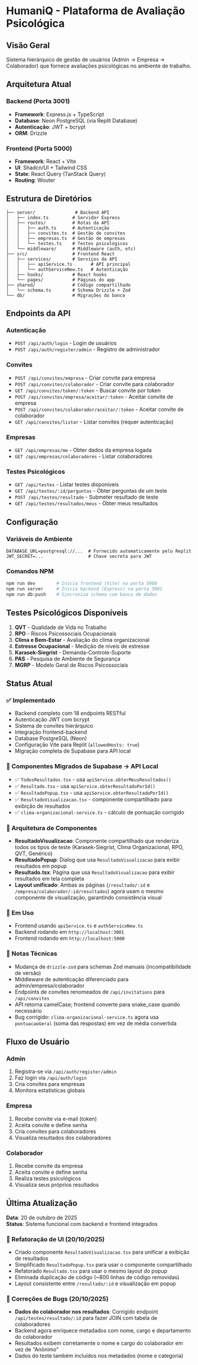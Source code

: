 # HumaniQ - Plataforma de Avaliação Psicológica

## Visão Geral
Sistema hierárquico de gestão de usuários (Admin → Empresa → Colaborador) que fornece avaliações psicológicas no ambiente de trabalho.

## Arquitetura Atual

### Backend (Porta 3001)
- **Framework**: Express.js + TypeScript
- **Database**: Neon PostgreSQL (via Replit Database)
- **Autenticação**: JWT + bcrypt
- **ORM**: Drizzle

### Frontend (Porta 5000)
- **Framework**: React + Vite
- **UI**: Shadcn/UI + Tailwind CSS
- **State**: React Query (TanStack Query)
- **Routing**: Wouter

## Estrutura de Diretórios
```
├── server/               # Backend API
│   ├── index.ts         # Servidor Express
│   ├── routes/          # Rotas da API
│   │   ├── auth.ts      # Autenticação
│   │   ├── convites.ts  # Gestão de convites
│   │   ├── empresas.ts  # Gestão de empresas
│   │   └── testes.ts    # Testes psicológicos
│   └── middleware/      # Middleware (auth, etc)
├── src/                 # Frontend React
│   ├── services/        # Serviços da API
│   │   ├── apiService.ts       # API principal
│   │   └── authServiceNew.ts   # Autenticação
│   ├── hooks/           # React hooks
│   └── pages/           # Páginas do app
├── shared/              # Código compartilhado
│   └── schema.ts        # Schema Drizzle + Zod
└── db/                  # Migrações do banco
```

## Endpoints da API

### Autenticação
- `POST /api/auth/login` - Login de usuários
- `POST /api/auth/register/admin` - Registro de administrador

### Convites
- `POST /api/convites/empresa` - Criar convite para empresa
- `POST /api/convites/colaborador` - Criar convite para colaborador
- `GET /api/convites/token/:token` - Buscar convite por token
- `POST /api/convites/empresa/aceitar/:token` - Aceitar convite de empresa
- `POST /api/convites/colaborador/aceitar/:token` - Aceitar convite de colaborador
- `GET /api/convites/listar` - Listar convites (requer autenticação)

### Empresas
- `GET /api/empresas/me` - Obter dados da empresa logada
- `GET /api/empresas/colaboradores` - Listar colaboradores

### Testes Psicológicos
- `GET /api/testes` - Listar testes disponíveis
- `GET /api/testes/:id/perguntas` - Obter perguntas de um teste
- `POST /api/testes/resultado` - Submeter resultado de teste
- `GET /api/testes/resultados/meus` - Obter meus resultados

## Configuração

### Variáveis de Ambiente
```env
DATABASE_URL=postgresql://...  # Fornecido automaticamente pelo Replit
JWT_SECRET=...                 # Chave secreta para JWT
```

### Comandos NPM
```bash
npm run dev        # Inicia frontend (Vite) na porta 5000
npm run server     # Inicia backend (Express) na porta 3001
npm run db:push    # Sincroniza schema com banco de dados
```

## Testes Psicológicos Disponíveis
1. **QVT** - Qualidade de Vida no Trabalho
2. **RPO** - Riscos Psicossociais Ocupacionais
3. **Clima e Bem-Estar** - Avaliação do clima organizacional
4. **Estresse Ocupacional** - Medição de níveis de estresse
5. **Karasek-Siegrist** - Demanda-Controle-Suporte
6. **PAS** - Pesquisa de Ambiente de Segurança
7. **MGRP** - Modelo Geral de Riscos Psicossociais

## Status Atual

### ✅ Implementado
- Backend completo com 18 endpoints RESTful
- Autenticação JWT com bcrypt
- Sistema de convites hierárquico
- Integração frontend-backend
- Database PostgreSQL (Neon)
- Configuração Vite para Replit (`allowedHosts: true`)
- Migração completa de Supabase para API local

### 🔄 Componentes Migrados de Supabase → API Local
- ✅ `TodosResultados.tsx` - usa `apiService.obterMeusResultados()`
- ✅ `Resultado.tsx` - usa `apiService.obterResultadoPorId()`
- ✅ `ResultadoPopup.tsx` - usa `apiService.obterResultadoPorId()`
- ✅ `ResultadoVisualizacao.tsx` - componente compartilhado para exibição de resultados
- ✅ `clima-organizacional-service.ts` - cálculo de pontuação corrigido

### 📐 Arquitetura de Componentes
- **ResultadoVisualizacao**: Componente compartilhado que renderiza todos os tipos de teste (Karasek-Siegrist, Clima Organizacional, RPO, QVT, Genérico)
- **ResultadoPopup**: Dialog que usa `ResultadoVisualizacao` para exibir resultados em popup
- **Resultado.tsx**: Página que usa `ResultadoVisualizacao` para exibir resultados em tela completa
- **Layout unificado**: Ambas as páginas (`/resultado/:id` e `/empresa/colaborador/:id/resultados`) agora usam o mesmo componente de visualização, garantindo consistência visual

### 🔄 Em Uso
- Frontend usando `apiService.ts` e `authServiceNew.ts`
- Backend rodando em `http://localhost:3001`
- Frontend rodando em `http://localhost:5000`

### 📝 Notas Técnicas
- Mudança de `drizzle-zod` para schemas Zod manuais (incompatibilidade de versão)
- Middleware de autenticação diferenciado para admin/empresa/colaborador
- Endpoints de convites renomeados de `/api/invitations` para `/api/convites`
- API retorna camelCase; frontend converte para snake_case quando necessário
- Bug corrigido: `clima-organizacional-service.ts` agora usa `pontuacaoGeral` (soma das respostas) em vez de média convertida

## Fluxo de Usuário

### Admin
1. Registra-se via `/api/auth/register/admin`
2. Faz login via `/api/auth/login`
3. Cria convites para empresas
4. Monitora estatísticas globais

### Empresa
1. Recebe convite via e-mail (token)
2. Aceita convite e define senha
3. Cria convites para colaboradores
4. Visualiza resultados dos colaboradores

### Colaborador
1. Recebe convite da empresa
2. Aceita convite e define senha
3. Realiza testes psicológicos
4. Visualiza seus próprios resultados

## Última Atualização
**Data**: 20 de outubro de 2025  
**Status**: Sistema funcional com backend e frontend integrados

### 🎨 Refatoração de UI (20/10/2025)
- Criado componente `ResultadoVisualizacao.tsx` para unificar a exibição de resultados
- Simplificado `ResultadoPopup.tsx` para usar o componente compartilhado
- Refatorado `Resultado.tsx` para usar o mesmo layout do popup
- Eliminada duplicação de código (~800 linhas de código removidas)
- Layout consistente entre `/resultado/:id` e visualização em popup

### 🐛 Correções de Bugs (20/10/2025)
- **Dados do colaborador nos resultados**: Corrigido endpoint `/api/testes/resultado/:id` para fazer JOIN com tabela de colaboradores
- Backend agora enriquece metadados com nome, cargo e departamento do colaborador
- Resultados exibem corretamente o nome e cargo do colaborador em vez de "Anônimo"
- Dados do teste também incluídos nos metadados (nome e categoria)
